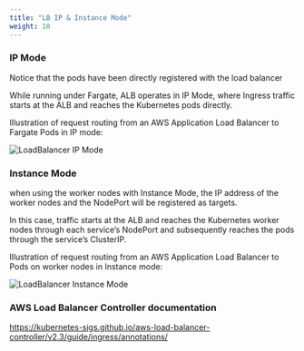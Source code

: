 ```yaml
---
title: "LB IP & Instance Mode"
weight: 10
---
```


### IP Mode

Notice that the pods have been directly registered with the load balancer

While running under Fargate, ALB operates in IP Mode, where Ingress traffic starts at the ALB and reaches the Kubernetes pods directly.

Illustration of request routing from an AWS Application Load Balancer to Fargate Pods in IP mode:

![LoadBalancer IP Mode](https://www.eksworkshop.com/images/fargate/IPMode.png)


### Instance Mode

when using the worker nodes with Instance Mode, the IP address of the worker nodes and the NodePort will be registered as targets.

In this case, traffic starts at the ALB and reaches the Kubernetes worker nodes through each service’s NodePort and subsequently reaches the pods through the service’s ClusterIP.

Illustration of request routing from an AWS Application Load Balancer to Pods on worker nodes in Instance mode:

![LoadBalancer Instance Mode](https://www.eksworkshop.com/images/fargate/InstanceMode.png)

### AWS Load Balancer Controller documentation

https://kubernetes-sigs.github.io/aws-load-balancer-controller/v2.3/guide/ingress/annotations/
